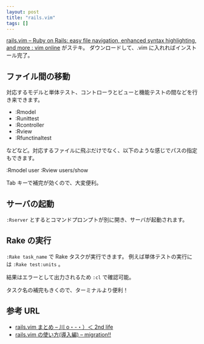 ```yaml
---
layout: post
title: "rails.vim"
tags: []
---
```


[rails.vim &#8211; Ruby on Rails: easy file navigation, enhanced syntax highlighting, and more : vim online](http://www.vim.org/scripts/script.php?script_id=1567) がステキ。
ダウンロードして、.vim に入れればインストール完了。

## ファイル間の移動

対応するモデルと単体テスト、コントローラとビューと機能テストの間などを行き来できます。

- :Rmodel
- :Runittest
- :Rcontroller
- :Rview
- :Rfunctinaltest

などなど。対応するファイルに飛ぶだけでなく、以下のような感じでパスの指定もできます。

:Rmodel user
:Rview users/show

Tab キーで補完が効くので、大変便利。

## サーバの起動

`:Rserver` とするとコマンドプロンプトが別に開き、サーバが起動されます。

## Rake の実行

`:Rake task_name` で Rake タスクが実行できます。
例えば単体テストの実行には `:Rake test:units` 。

結果はエラーとして出力されるため `:cl` で確認可能。

タスク名の補完もきくので、ターミナルより便利！

## 参考 URL

- [rails.vim まとめ &#8211; 川 o・-・）＜ 2nd life](http://d.hatena.ne.jp/secondlife/20061222/1166781841)
- [rails.vim の使い方(導入編) &#8211; migration!!](http://d.hatena.ne.jp/mig50/20060731/1154356587)

